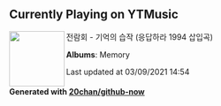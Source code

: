## Currently Playing on YTMusic

[<img align="left" width="100" src="https://lh3.googleusercontent.com/OyvSCojE1pJQtABYOhejgPrBtHfJtO6hqwqf6O3xPff3LXJ-oi_8dg8JY_AYJKhXFzuhhThbaznroSv9rg">](https://music.youtube.com/watch?v=mlCZ-JQoPcg)

전람회 - 기억의 습작 (응답하라 1994 삽입곡)

**Albums**: Memory

Last updated at 03/09/2021 14:54

#### Generated with [20chan/github-now](https://github.com/20chan/github-now)


<!--
**20chan/20chan** is a ✨ _special_ ✨ repository because its `README.md` (this file) appears on your GitHub profile.

Here are some ideas to get you started:

- 🔭 I’m currently working on ...
- 🌱 I’m currently learning ...
- 👯 I’m looking to collaborate on ...
- 🤔 I’m looking for help with ...
- 💬 Ask me about ...
- 📫 How to reach me: ...
- 😄 Pronouns: ...
- ⚡ Fun fact: ...
-->
